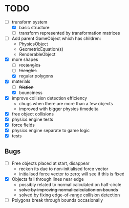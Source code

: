 # TODO
- [ ] transform system
  - [x] basic structure
  - [ ] transform represented by transformation matrices
- [ ] Add parent GameObject which has children:
  - PhysicsObject
  - GeometricEquation(s)
  - RenderableObject
- [x] more shapes
  - [ ] ~~rectangles~~
  - [ ] ~~triangles~~
  - [x] regular polygons
- [x] materials
  - [ ] ~~friction~~
  - [x] bounciness
- [x] improve collision detection efficiency
  - chugs when there are more than a few objects
  - improved with bigger physics timedelta
- [x] free object collisions
- [x] physics engine tests
- [x] force fields
- [x] physics engine separate to game logic
- [x] tests

## Bugs

- [ ] Free objects placed at start, disappear
  - reckon its due to non-initialised force vector
  - initialised force vector to zero; will see if this is fixed
- [x] Objects fall through lines near edge
  - possibly related to normal calculated on half-circle
  - ~~solve by improving normal calculation on bounds~~
  - solved by fixing edge-of-range collision detection
- [ ] Polygons break through bounds occasionally
